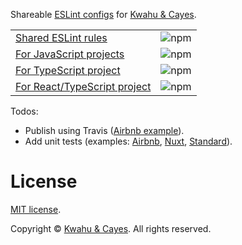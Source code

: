 Shareable [ESLint configs](http://eslint.org/docs/developer-guide/shareable-configs) for [Kwahu & Cayes](https://kwcay.co).

|                                                                               |                                                                           |
| ----------------------------------------------------------------------------- | ------------------------------------------------------------------------- |
| [Shared ESLint rules](packages/eslint-config-kwcay-rules)                     | ![npm](https://img.shields.io/npm/v/eslint-config-kwcay-rules)            |
| [For JavaScript projects](packages/eslint-config-kwcay)                       | ![npm](https://img.shields.io/npm/v/eslint-config-kwcay)                  |
| [For TypeScript project](packages/eslint-config-kwcay-typescript)             | ![npm](https://img.shields.io/npm/v/eslint-config-kwcay-typescript)       |
| [For React/TypeScript project](packages/eslint-config-kwcay-react-typescript) | ![npm](https://img.shields.io/npm/v/eslint-config-kwcay-react-typescript) |

Todos:

- Publish using Travis ([Airbnb example](https://github.com/airbnb/javascript/blob/master/.travis.yml)).
- Add unit tests (examples: [Airbnb](https://github.com/airbnb/javascript/tree/master/packages/eslint-config-airbnb/test), [Nuxt](https://github.com/nuxt/eslint-config/tree/master/packages/eslint-config/test), [Standard](https://github.com/standard/eslint-config-standard/tree/master/test)).

# License

[MIT license](LICENSE).

Copyright © [Kwahu & Cayes](https://kwcay.co). All rights reserved.
